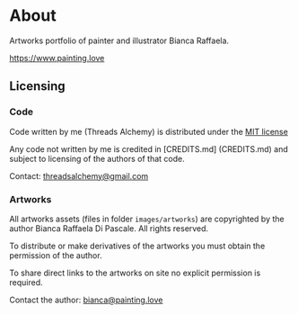 # About  # 

Artworks portfolio of painter and illustrator Bianca Raffaela.

https://www.painting.love


## Licensing ##

### Code ###

Code written by me (Threads Alchemy) is distributed under the [MIT license](LICENSE.md)

Any code not written by me is credited in [CREDITS.md] (CREDITS.md) and subject to licensing of the authors of that code.

Contact: threadsalchemy@gmail.com


### Artworks ###

All artworks assets (files in folder ``images/artworks``) are copyrighted by the author Bianca Raffaela Di Pascale. All rights reserved.
 
To distribute or make derivatives of the artworks you must obtain the permission of the author.

To share direct links to the artworks on site no explicit permission is required.

Contact the author: bianca@painting.love
